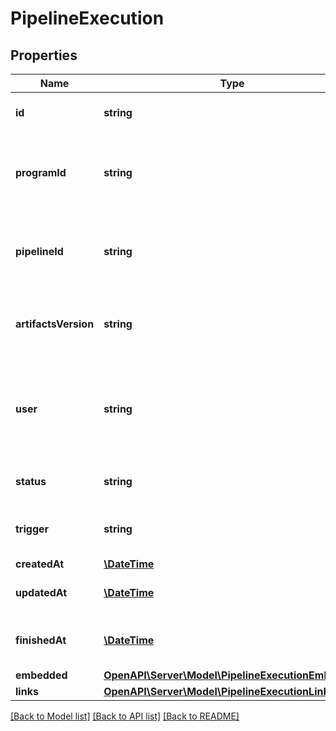 # PipelineExecution

## Properties
Name | Type | Description | Notes
------------ | ------------- | ------------- | -------------
**id** | **string** | Pipeline execution identifier | [optional] 
**programId** | **string** | Identifier of the program. Unique within the space. | [optional] [readonly] 
**pipelineId** | **string** | Identifier of the pipeline. Unique within the space. | [optional] [readonly] 
**artifactsVersion** | **string** | Version of the artifacts generated during this execution | [optional] 
**user** | **string** | AdobeID who started the pipeline. Empty for auto triggered builds | [optional] 
**status** | **string** | Status of the execution | [optional] 
**trigger** | **string** | How the execution was triggered. | [optional] 
**createdAt** | [**\DateTime**](\DateTime.md) | Start time | [optional] 
**updatedAt** | [**\DateTime**](\DateTime.md) | Date of last status change | [optional] 
**finishedAt** | [**\DateTime**](\DateTime.md) | Date the execution reached a final state | [optional] 
**embedded** | [**OpenAPI\Server\Model\PipelineExecutionEmbedded**](PipelineExecutionEmbedded.md) |  | [optional] 
**links** | [**OpenAPI\Server\Model\PipelineExecutionLinks**](PipelineExecutionLinks.md) |  | [optional] 

[[Back to Model list]](../README.md#documentation-for-models) [[Back to API list]](../README.md#documentation-for-api-endpoints) [[Back to README]](../README.md)


